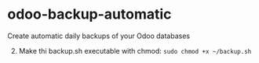 # odoo-backup-automatic
Create automatic daily backups of your Odoo databases

2. Make thi backup.sh executable with chmod:
``sudo chmod +x ~/backup.sh``
